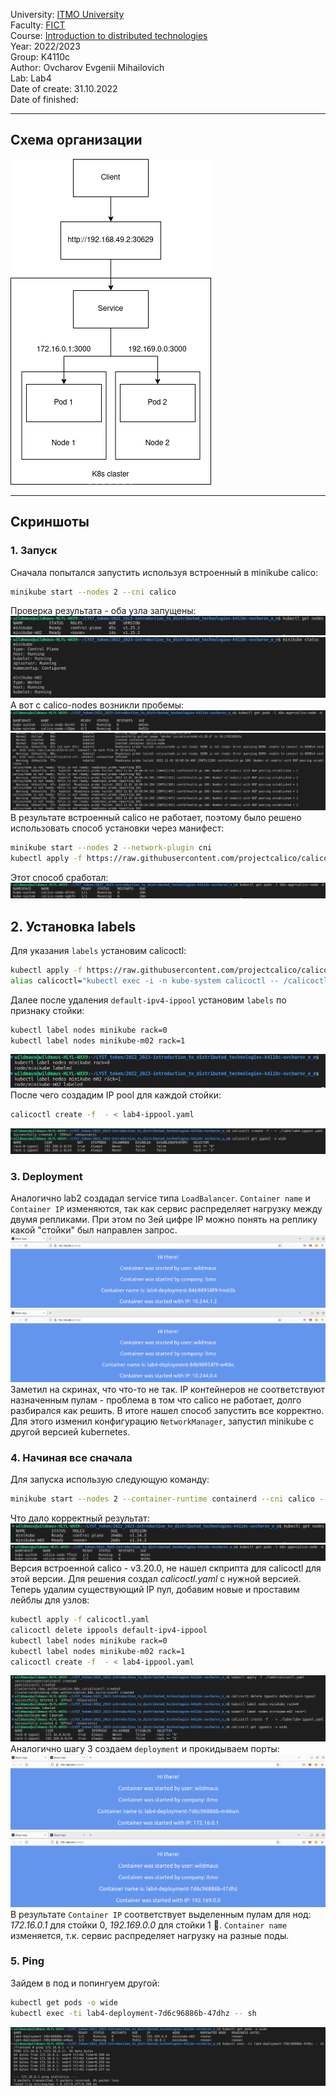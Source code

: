 University: [ITMO University](https://itmo.ru/ru/)    
Faculty: [FICT](https://fict.itmo.ru)    
Course: [Introduction to distributed technologies](https://github.com/itmo-ict-faculty/introduction-to-distributed-technologies)    
Year: 2022/2023    
Group: K4110c    
Author: Ovcharov Evgenii Mihailovich    
Lab: Lab4    
Date of create: 31.10.2022    
Date of finished: 
___
## Схема организации
![scheme](./images/scheme.png)    
___
## Скриншоты
### 1. Запуск
Сначала попытался запустить используя встроенный в minikube calico:    
```bash
minikube start --nodes 2 --cni calico
```
Проверка результата - оба узла запущены:    
![nodes](./images/nodes.png)    
![status](./images/status.png)    
А вот с calico-nodes возникли пробемы:    
![calico_pods](./images/calico_pods.png)
![calico_err](./images/calico_err.png)    
В результате встроенный calico не работает, поэтому было решено использовать способ установки через манифест:
```bash
minikube start --nodes 2 --network-plugin cni
kubectl apply -f https://raw.githubusercontent.com/projectcalico/calico/v3.24.3/manifests/calico.yaml
```
Этот способ сработал:    
![calico_ok](./images/calico_ok.png)    
## 2. Установка labels
Для указания `labels` установим calicoctl:
```bash
kubectl apply -f https://raw.githubusercontent.com/projectcalico/calico/v3.24.3/manifests/calicoctl.yaml
alias calicoctl="kubectl exec -i -n kube-system calicoctl -- /calicoctl"
```
Далее после удаления `default-ipv4-ippool` установим `labels` по признаку стойки:  
```bash
kubectl label nodes minikube rack=0
kubectl label nodes minikube-m02 rack=1
```
![labels](./images/labels.png)    
После чего создадим IP pool для каждой стойки:    
```bash
calicoctl create -f  - < lab4-ippool.yaml
```
![ippools](./images/ippools.png)    
### 3. Deployment
Аналогично lab2 создадал service типа `LoadBalancer`. `Container name` и `Container IP` изменяются, так как сервис распределяет нагрузку между двумя репликами. При этом по 3ей цифре IP можно понять на реплику какой "стойки" был направлен запрос.    
![res1](./images/res1.png)    
![res2](./images/res2.png)    
Заметил на скринах, что что-то не так. IP контейнеров не соответствуют назначенным пулам - проблема в том что calico не работает, долго разбирался как решить. В итоге нашел способ запустить все корректно. Для этого изменил конфигурацию `NetworkManager`, запустил minikube c другой версией kubernetes.
### 4. Начиная все сначала
Для запуска использую следующую команду:
```bash
minikube start --nodes 2 --container-runtime containerd --cni calico --kubernetes-version=v1.24.3
```
Что дало корректный результат:    
![nodes_2](./images/nodes_2.png)    
![calico_ok_2](./images/calico_ok_2.png)    
Версия встроенной calico - v3.20.0, не нашел скприпта для calicoctl для этой версии. Для решения создал _calicoctl.yaml_ с нужной версией.    
Теперь удалим существующий IP пул, добавим новые и проставим лейблы для узлов:    
```bash
kubectl apply -f calicoctl.yaml
calicoctl delete ippools default-ipv4-ippool
kubectl label nodes minikube rack=0
kubectl label nodes minikube-m02 rack=1
calicoctl create -f  - < lab4-ippool.yaml
```
![ippools_2](./images/ippools_2.png)    
Аналогично шагу 3 создаем `deployment` и прокидываем порты:
![res3](./images/res3.png)    
![res4](./images/res4.png)    
В результате `Container IP` соответствует выделенным пулам для нод: *172.16.0.1* для стойки 0, *192.169.0.0* для стойки 1 :pinched_fingers:. `Container name` изменяется, т.к. сервис распределяет нагрузку на разные поды.    
### 5. Ping
Зайдем в под и попингуем другой:
```bash
kubectl get pods -o wide
kubectl exec -ti lab4-deployment-7d6c96886b-47dhz -- sh
```
![ping](./images/ping.png)    